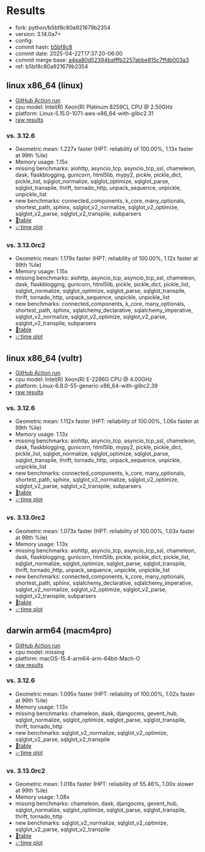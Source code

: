 # Results

- fork: python/b5bf8c80a921679b2354
- version: 3.14.0a7+
- config: 
- commit hash: [b5bf8c8](https://github.com/python/cpython/commit/b5bf8c8)
- commit date: 2025-04-22T17:37:20-06:00
- commit merge base: [a4ea80d52394bafffb2257abbe815c7ffdb003a3](https://github.com/python/cpython/commit/a4ea80d52394bafffb2257abbe815c7ffdb003a3)
- ref: b5bf8c80a921679b2354

## linux x86_64 (linux)

- [GitHub Action run](https://github.com/facebookexperimental/free-threading-benchmarking/actions/runs/14607205756)
- cpu model: Intel(R) Xeon(R) Platinum 8259CL CPU @ 2.50GHz
- platform: Linux-5.15.0-1071-aws-x86_64-with-glibc2.31
- [raw results](bm-20250422-linux-x86_64-python-b5bf8c80a921679b2354-3.14.0a7%2B-b5bf8c8.json)

### vs. 3.12.6

- Geometric mean: 1.227x faster (HPT: reliability of 100.00%, 1.13x faster at 99th %ile)
- Memory usage: 1.15x
- missing benchmarks: aiohttp, asyncio_tcp, asyncio_tcp_ssl, chameleon, dask, flaskblogging, gunicorn, html5lib, mypy2, pickle, pickle_dict, pickle_list, sqlglot_normalize, sqlglot_optimize, sqlglot_parse, sqlglot_transpile, thrift, tornado_http, unpack_sequence, unpickle, unpickle_list
- new benchmarks: connected_components, k_core, many_optionals, shortest_path, sphinx, sqlglot_v2_normalize, sqlglot_v2_optimize, sqlglot_v2_parse, sqlglot_v2_transpile, subparsers
- [📄table](bm-20250422-linux-x86_64-python-b5bf8c80a921679b2354-3.14.0a7%2B-b5bf8c8-vs-3.12.6.md)
- [📈time plot](bm-20250422-linux-x86_64-python-b5bf8c80a921679b2354-3.14.0a7%2B-b5bf8c8-vs-3.12.6.svg)

### vs. 3.13.0rc2

- Geometric mean: 1.179x faster (HPT: reliability of 100.00%, 1.12x faster at 99th %ile)
- Memory usage: 1.15x
- missing benchmarks: aiohttp, asyncio_tcp, asyncio_tcp_ssl, chameleon, dask, flaskblogging, gunicorn, html5lib, pickle, pickle_dict, pickle_list, sqlglot_normalize, sqlglot_optimize, sqlglot_parse, sqlglot_transpile, thrift, tornado_http, unpack_sequence, unpickle, unpickle_list
- new benchmarks: connected_components, k_core, many_optionals, shortest_path, sphinx, sqlalchemy_declarative, sqlalchemy_imperative, sqlglot_v2_normalize, sqlglot_v2_optimize, sqlglot_v2_parse, sqlglot_v2_transpile, subparsers
- [📄table](bm-20250422-linux-x86_64-python-b5bf8c80a921679b2354-3.14.0a7%2B-b5bf8c8-vs-3.13.0rc2.md)
- [📈time plot](bm-20250422-linux-x86_64-python-b5bf8c80a921679b2354-3.14.0a7%2B-b5bf8c8-vs-3.13.0rc2.svg)

## linux x86_64 (vultr)

- [GitHub Action run](https://github.com/facebookexperimental/free-threading-benchmarking/actions/runs/14607205756)
- cpu model: Intel(R) Xeon(R) E-2286G CPU @ 4.00GHz
- platform: Linux-6.8.0-55-generic-x86_64-with-glibc2.39
- [raw results](bm-20250422-vultr-x86_64-python-b5bf8c80a921679b2354-3.14.0a7%2B-b5bf8c8.json)

### vs. 3.12.6

- Geometric mean: 1.112x faster (HPT: reliability of 100.00%, 1.06x faster at 99th %ile)
- Memory usage: 1.13x
- missing benchmarks: aiohttp, asyncio_tcp, asyncio_tcp_ssl, chameleon, dask, flaskblogging, gunicorn, html5lib, mypy2, pickle, pickle_dict, pickle_list, sqlglot_normalize, sqlglot_optimize, sqlglot_parse, sqlglot_transpile, thrift, tornado_http, unpack_sequence, unpickle, unpickle_list
- new benchmarks: connected_components, k_core, many_optionals, shortest_path, sphinx, sqlglot_v2_normalize, sqlglot_v2_optimize, sqlglot_v2_parse, sqlglot_v2_transpile, subparsers
- [📄table](bm-20250422-vultr-x86_64-python-b5bf8c80a921679b2354-3.14.0a7%2B-b5bf8c8-vs-3.12.6.md)
- [📈time plot](bm-20250422-vultr-x86_64-python-b5bf8c80a921679b2354-3.14.0a7%2B-b5bf8c8-vs-3.12.6.svg)

### vs. 3.13.0rc2

- Geometric mean: 1.073x faster (HPT: reliability of 100.00%, 1.03x faster at 99th %ile)
- Memory usage: 1.13x
- missing benchmarks: aiohttp, asyncio_tcp, asyncio_tcp_ssl, chameleon, dask, flaskblogging, gunicorn, html5lib, pickle, pickle_dict, pickle_list, sqlglot_normalize, sqlglot_optimize, sqlglot_parse, sqlglot_transpile, thrift, tornado_http, unpack_sequence, unpickle, unpickle_list
- new benchmarks: connected_components, k_core, many_optionals, shortest_path, sphinx, sqlalchemy_declarative, sqlalchemy_imperative, sqlglot_v2_normalize, sqlglot_v2_optimize, sqlglot_v2_parse, sqlglot_v2_transpile, subparsers
- [📄table](bm-20250422-vultr-x86_64-python-b5bf8c80a921679b2354-3.14.0a7%2B-b5bf8c8-vs-3.13.0rc2.md)
- [📈time plot](bm-20250422-vultr-x86_64-python-b5bf8c80a921679b2354-3.14.0a7%2B-b5bf8c8-vs-3.13.0rc2.svg)

## darwin arm64 (macm4pro)

- [GitHub Action run](https://github.com/facebookexperimental/free-threading-benchmarking/actions/runs/14607205756)
- cpu model: missing
- platform: macOS-15.4-arm64-arm-64bit-Mach-O
- [raw results](bm-20250422-macm4pro-arm64-python-b5bf8c80a921679b2354-3.14.0a7%2B-b5bf8c8.json)

### vs. 3.12.6

- Geometric mean: 1.095x faster (HPT: reliability of 100.00%, 1.02x faster at 99th %ile)
- Memory usage: 1.13x
- missing benchmarks: chameleon, dask, djangocms, gevent_hub, sqlglot_normalize, sqlglot_optimize, sqlglot_parse, sqlglot_transpile, thrift, tornado_http
- new benchmarks: sqlglot_v2_normalize, sqlglot_v2_optimize, sqlglot_v2_parse, sqlglot_v2_transpile
- [📄table](bm-20250422-macm4pro-arm64-python-b5bf8c80a921679b2354-3.14.0a7%2B-b5bf8c8-vs-3.12.6.md)
- [📈time plot](bm-20250422-macm4pro-arm64-python-b5bf8c80a921679b2354-3.14.0a7%2B-b5bf8c8-vs-3.12.6.svg)

### vs. 3.13.0rc2

- Geometric mean: 1.016x faster (HPT: reliability of 55.46%, 1.00x slower at 99th %ile)
- Memory usage: 1.08x
- missing benchmarks: chameleon, dask, djangocms, gevent_hub, sqlglot_normalize, sqlglot_optimize, sqlglot_parse, sqlglot_transpile, thrift, tornado_http
- new benchmarks: sqlglot_v2_normalize, sqlglot_v2_optimize, sqlglot_v2_parse, sqlglot_v2_transpile
- [📄table](bm-20250422-macm4pro-arm64-python-b5bf8c80a921679b2354-3.14.0a7%2B-b5bf8c8-vs-3.13.0rc2.md)
- [📈time plot](bm-20250422-macm4pro-arm64-python-b5bf8c80a921679b2354-3.14.0a7%2B-b5bf8c8-vs-3.13.0rc2.svg)

